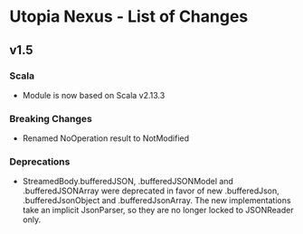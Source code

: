 # Utopia Nexus - List of Changes
## v1.5
### Scala
- Module is now based on Scala v2.13.3
### Breaking Changes
- Renamed NoOperation result to NotModified
### Deprecations
- StreamedBody.bufferedJSON, .bufferedJSONModel and .bufferedJSONArray were deprecated in favor of new 
.bufferedJson, .bufferedJsonObject and .bufferedJsonArray. The new implementations take an implicit 
JsonParser, so they are no longer locked to JSONReader only.